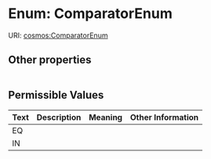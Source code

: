 
# Enum: ComparatorEnum




URI: [cosmos:ComparatorEnum](https://www.cdisc.org/cosmos/1-0ComparatorEnum)


## Other properties

|  |  |  |
| --- | --- | --- |

## Permissible Values

| Text | Description | Meaning | Other Information |
| :--- | :---: | :---: | ---: |
| EQ |  |  |  |
| IN |  |  |  |

